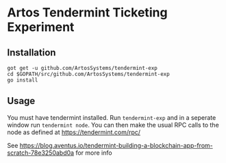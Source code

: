 # Artos Tendermint Ticketing Experiment

## Installation
```
got get -u github.com/ArtosSystems/tendermint-exp
cd $GOPATH/src/github.com/ArtosSystems/tendermint-exp
go install
```

## Usage

You must have tendermint installed.
Run `tendermint-exp` and in a seperate window run `tendermint node`.
You can then make the usual RPC calls to the node as defined at https://tendermint.com/rpc/

See https://blog.aventus.io/tendermint-building-a-blockchain-app-from-scratch-78e3250abd0a for more info